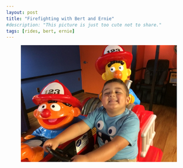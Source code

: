 ```yaml
---
layout: post
title: "Firefighting with Bert and Ernie"
#description: "This picture is just too cute not to share."
tags: [rides, bert, ernie]
---
```


<figure>
	<img src="/uploads/2015/08/2015-08-16 11.35.17.jpg" alt="">
</figure>